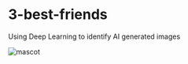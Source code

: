 # 3-best-friends
Using Deep Learning to identify AI generated images

![mascot](https://github.com/MarkBauer5/3-best-friends/assets/82786494/b73a7132-4054-4780-836a-e702b1d739e1)
